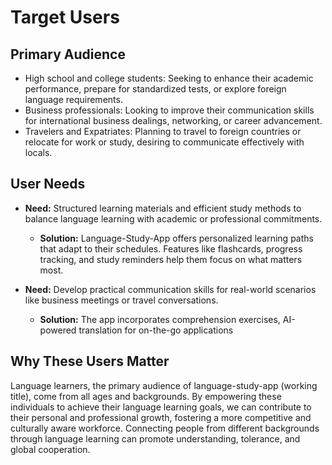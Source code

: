 # Target Users

## Primary Audience

* High school and college students: Seeking to enhance their academic performance, prepare for standardized tests, or explore foreign language requirements.
* Business professionals: Looking to improve their communication skills for international business dealings, networking, or career advancement.
* Travelers and Expatriates: Planning to travel to foreign countries or relocate for work or study, desiring to communicate effectively with locals.

## User Needs

* **Need:** Structured learning materials and efficient study methods to balance language learning with academic or professional commitments.
  * **Solution:** Language-Study-App offers personalized learning paths that adapt to their schedules. Features like flashcards, progress tracking, and study reminders help them focus on what matters most.
    
* **Need:** Develop practical communication skills for real-world scenarios like business meetings or travel conversations.
  * **Solution:** The app incorporates comprehension exercises, AI-powered translation for on-the-go applications

## Why These Users Matter

Language learners, the primary audience of language-study-app (working title), come from all ages and backgrounds. By empowering these individuals to achieve their language learning goals, we can contribute to their personal and professional growth, fostering a more competitive and culturally aware workforce. Connecting people from different backgrounds through language learning can promote understanding, tolerance, and global cooperation.

